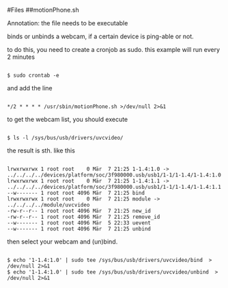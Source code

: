 #Files
##motionPhone.sh

Annotation: the file needs to be executable

binds or unbinds a webcam, if a certain device is ping-able or not.

to do this, you need to create a cronjob as sudo. this example will run every 2 minutes
```

$ sudo crontab -e
```
and add the line
```

*/2 * * * * /usr/sbin/motionPhone.sh >/dev/null 2>&1
```
to get the webcam list, you should execute
```

$ ls -l /sys/bus/usb/drivers/uvcvideo/
```
the result is sth. like this
```

lrwxrwxrwx 1 root root    0 Mär  7 21:25 1-1.4:1.0 -> ../../../../devices/platform/soc/3f980000.usb/usb1/1-1/1-1.4/1-1.4:1.0
lrwxrwxrwx 1 root root    0 Mär  7 21:25 1-1.4:1.1 -> ../../../../devices/platform/soc/3f980000.usb/usb1/1-1/1-1.4/1-1.4:1.1
--w------- 1 root root 4096 Mär  7 21:25 bind
lrwxrwxrwx 1 root root    0 Mär  7 21:25 module -> ../../../../module/uvcvideo
-rw-r--r-- 1 root root 4096 Mär  7 21:25 new_id
-rw-r--r-- 1 root root 4096 Mär  7 21:25 remove_id
--w------- 1 root root 4096 Mär  5 22:33 uevent
--w------- 1 root root 4096 Mär  7 21:25 unbind
```
then select your webcam and (un)bind. 
```

$ echo '1-1.4:1.0' | sudo tee /sys/bus/usb/drivers/uvcvideo/bind  > /dev/null 2>&1
$ echo '1-1.4:1.0' | sudo tee /sys/bus/usb/drivers/uvcvideo/unbind  > /dev/null 2>&1
```




